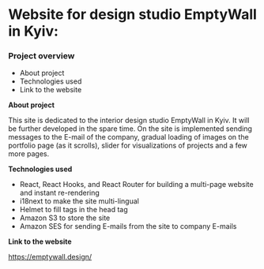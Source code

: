 # Website for design studio EmptyWall in Kyiv:

### Project overview
* About project
* Technologies used
* Link to the website

**About project**

This site is dedicated to the interior design studio EmptyWall in Kyiv. It will be further developed in the spare time. On the site is implemented sending messages to the E-mail of the company, gradual loading of images on the portfolio page (as it scrolls), slider for visualizations of projects and a few more pages.

**Technologies used**

- React, React Hooks, and React Router for building a multi-page website and instant re-rendering
- i18next to make the site multi-lingual
- Helmet to fill tags in the head tag
- Amazon S3 to store the site
- Amazon SES for sending E-mails from the site to company E-mails


**Link to the website**

https://emptywall.design/